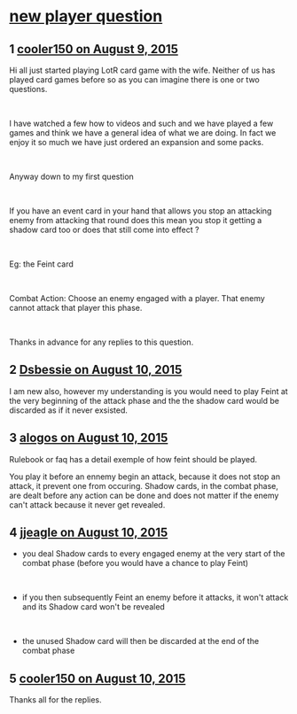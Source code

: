 # [new player question](https://community.fantasyflightgames.com/topic/184636-new-player-question/)

## 1 [cooler150 on August 9, 2015](https://community.fantasyflightgames.com/topic/184636-new-player-question/?do=findComment&comment=1727954)

Hi all just started playing LotR card game with the wife. Neither of us has played card games before so as you can imagine there is one or two questions.

 

I have watched a few how to videos and such and we have played a few games and think we have a general idea of what we are doing. In fact we enjoy it so much we have just ordered an expansion and some packs.

 

Anyway down to my first question

 

If you have an event card in your hand that allows you stop an attacking enemy from attacking that round does this mean you stop it getting a shadow card too or does that still come into effect ?

 

Eg: the Feint card

 

Combat Action: Choose an enemy engaged with a player. That enemy cannot attack that player this phase.

 

Thanks in advance for any replies to this question.

## 2 [Dsbessie on August 10, 2015](https://community.fantasyflightgames.com/topic/184636-new-player-question/?do=findComment&comment=1729134)

I am new also, however my understanding is you would need to play Feint at the very beginning of the attack phase and the the shadow card would be discarded as if it never exsisted.

## 3 [alogos on August 10, 2015](https://community.fantasyflightgames.com/topic/184636-new-player-question/?do=findComment&comment=1729239)

Rulebook or faq has a detail exemple of how feint should be played.

You play it before an ennemy begin an attack, because it does not stop an attack, it prevent one from occuring. Shadow cards, in the combat phase, are dealt before any action can be done and does not matter if the enemy can't attack because it never get revealed.

## 4 [jjeagle on August 10, 2015](https://community.fantasyflightgames.com/topic/184636-new-player-question/?do=findComment&comment=1729242)

- you deal Shadow cards to every engaged enemy at the very start of the combat phase (before you would have a chance to play Feint)

 

- if you then subsequently Feint an enemy before it attacks, it won't attack and its Shadow card won't be revealed

 

- the unused Shadow card will then be discarded at the end of the combat phase

## 5 [cooler150 on August 10, 2015](https://community.fantasyflightgames.com/topic/184636-new-player-question/?do=findComment&comment=1729350)

Thanks all for the replies.

